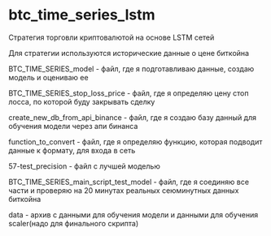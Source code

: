 # btc_time_series_lstm
Стратегия торговли криптовалютой на основе LSTM сетей

Для стратегии используются исторические данные о цене биткойна

BTC_TIME_SERIES_model - файл, где я подготавливаю данные, создаю модель и оцениваю ее

BTC_TIME_SERIES_stop_loss_price - файл, где я определяю цену стоп лосса, по которой буду закрывать сделку

create_new_db_from_api_binance - файл, где я создаю базу данный для обучения модели через апи бинанса

function_to_convert - файл, где я определяю функцию, которая подводит данные к формату, для входа в сеть

57-test_precision - файл с лучшей моделью

BTC_TIME_SERIES_main_script_test_model - файл, где я соединяю все части и проверяю на 20 минутах реальных сеюминутных данных биткойна 

data - архив с данными для обучения модели и данными для обучения scaler(надо для финального скрипта)
